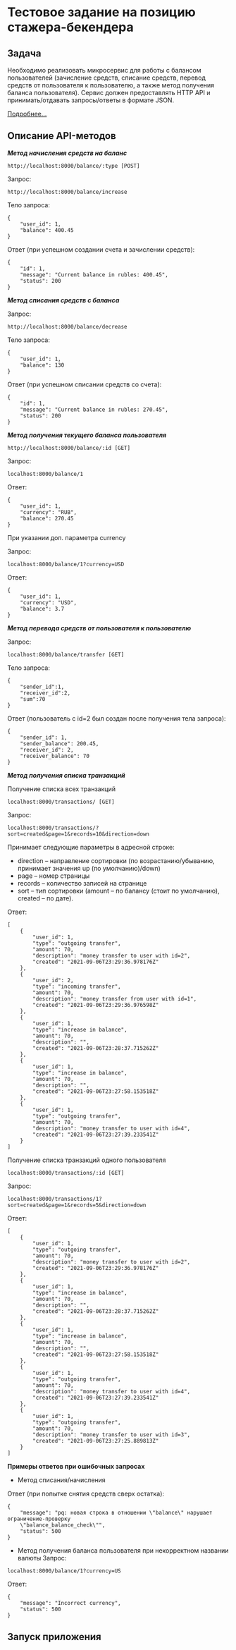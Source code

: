 # Тестовое задание на позицию стажера-бекендера

## Задача

Необходимо реализовать микросервис для работы с балансом пользователей (зачисление средств, списание средств, перевод средств от пользователя к пользователю, а также метод получения баланса пользователя). Сервис должен предоставлять HTTP API и принимать/отдавать запросы/ответы в формате JSON.

[Подробнее...](https://github.com/avito-tech/autumn-2021-intern-assignment)

## Описание API-методов

***Метод начисления средств на баланс***

```
http://localhost:8000/balance/:type [POST]
```

Запрос:

```http://localhost:8000/balance/increase```

Тело запроса:

```
{
    "user_id": 1,
    "balance": 400.45
}
```

Ответ (при успешном создании счета и зачислении средств):
```
{
    "id": 1,
    "message": "Current balance in rubles: 400.45",
    "status": 200
}
```

***Метод списания средств с баланса***

Запрос:

```http://localhost:8000/balance/decrease```

Тело запроса:

```
{
    "user_id": 1,
    "balance": 130
}
```

Ответ (при успешном списании средств со счета):
```
{
    "id": 1,
    "message": "Current balance in rubles: 270.45",
    "status": 200
}
```

***Метод получения текущего баланса пользователя***

```
http://localhost:8000/balance/:id [GET]
```

Запрос:
```
localhost:8000/balance/1
```

Ответ:
```
{
    "user_id": 1,
    "currency": "RUB",
    "balance": 270.45
}
```

При указании доп. параметра currency

Запрос:
```
localhost:8000/balance/1?currency=USD
```
Ответ:
```
{
    "user_id": 1,
    "currency": "USD",
    "balance": 3.7
}
```

***Метод перевода средств от пользователя к пользователю***

Запрос:
```
localhost:8000/balance/transfer [GET]
```
Тело запроса:
```
{
    "sender_id":1,
    "receiver_id":2,
    "sum":70
}
```
Ответ (пользователь с id=2 был создан после получения тела запроса):
```
{
    "sender_id": 1,
    "sender_balance": 200.45,
    "receiver_id": 2,
    "receiver_balance": 70
}
```
***Метод получения списка транзакций***

Получение списка всех транзакций
```
localhost:8000/transactions/ [GET]
```
Запрос:
```
localhost:8000/transactions/?sort=created&page=1&records=10&direction=down
```
Принимает следующие параметры в адресной строке:
- direction – направление сортировки (по возрастанию/убыванию, принимает значения up (по умолчанию)/down)
- page – номер страницы
- records – количество записей на странице
- sort – тип сортировки (amount – по балансу (стоит по умолчанию), created – по дате).

Ответ:
```
[
    {
        "user_id": 1,
        "type": "outgoing transfer",
        "amount": 70,
        "description": "money transfer to user with id=2",
        "created": "2021-09-06T23:29:36.978176Z"
    },
    {
        "user_id": 2,
        "type": "incoming transfer",
        "amount": 70,
        "description": "money transfer from user with id=1",
        "created": "2021-09-06T23:29:36.976598Z"
    },
    {
        "user_id": 1,
        "type": "increase in balance",
        "amount": 70,
        "description": "",
        "created": "2021-09-06T23:28:37.715262Z"
    },
    {
        "user_id": 1,
        "type": "increase in balance",
        "amount": 70,
        "description": "",
        "created": "2021-09-06T23:27:58.153518Z"
    },
    {
        "user_id": 1,
        "type": "outgoing transfer",
        "amount": 70,
        "description": "money transfer to user with id=4",
        "created": "2021-09-06T23:27:39.233541Z"
    }
]
```
Получение списка транзакций одного пользователя

```
localhost:8000/transactions/:id [GET]
```
Запрос:
```
localhost:8000/transactions/1?sort=created&page=1&records=5&direction=down
```

Ответ:
```
[
    {
        "user_id": 1,
        "type": "outgoing transfer",
        "amount": 70,
        "description": "money transfer to user with id=2",
        "created": "2021-09-06T23:29:36.978176Z"
    },
    {
        "user_id": 1,
        "type": "increase in balance",
        "amount": 70,
        "description": "",
        "created": "2021-09-06T23:28:37.715262Z"
    },
    {
        "user_id": 1,
        "type": "increase in balance",
        "amount": 70,
        "description": "",
        "created": "2021-09-06T23:27:58.153518Z"
    },
    {
        "user_id": 1,
        "type": "outgoing transfer",
        "amount": 70,
        "description": "money transfer to user with id=4",
        "created": "2021-09-06T23:27:39.233541Z"
    },
    {
        "user_id": 1,
        "type": "outgoing transfer",
        "amount": 70,
        "description": "money transfer to user with id=3",
        "created": "2021-09-06T23:27:25.889813Z"
    }
]
```
**Примеры ответов при ошибочных запросах**

- Метод списания/начисления 

Ответ (при попытке снятия средств сверх остатка):
```
{
    "message": "pq: новая строка в отношении \"balance\" нарушает ограничение-проверку 
    \"balance_balance_check\"",
    "status": 500
}
```

- Метод получения баланса пользователя при некорректном названии валюты
Запрос:
```
localhost:8000/balance/1?currency=US
```
Ответ:
```
{
    "message": "Incorrect currency",
    "status": 500
}
```

## Запуск приложения